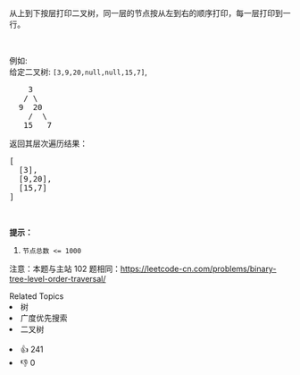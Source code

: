 <p>从上到下按层打印二叉树，同一层的节点按从左到右的顺序打印，每一层打印到一行。</p>

<p>&nbsp;</p>

<p>例如:<br>
给定二叉树:&nbsp;<code>[3,9,20,null,null,15,7]</code>,</p>

<pre>    3
   / \
  9  20
    /  \
   15   7
</pre>

<p>返回其层次遍历结果：</p>

<pre>[
  [3],
  [9,20],
  [15,7]
]
</pre>

<p>&nbsp;</p>

<p><strong>提示：</strong></p>

<ol>
	<li><code>节点总数 &lt;= 1000</code></li>
</ol>

<p>注意：本题与主站 102 题相同：<a href="https://leetcode-cn.com/problems/binary-tree-level-order-traversal/">https://leetcode-cn.com/problems/binary-tree-level-order-traversal/</a></p>
<div><div>Related Topics</div><div><li>树</li><li>广度优先搜索</li><li>二叉树</li></div></div><br><div><li>👍 241</li><li>👎 0</li></div>